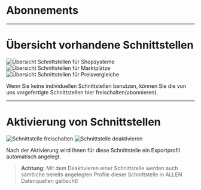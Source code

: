 # Abonnements


***
# Übersicht vorhandene Schnittstellen

![Übersicht Schnittstellen für Shopsysteme](https://data.csv4you.com/media/image/guide/meinkonto/abonnements/meinkonto-abonnement-uebersicht-shopsysteme.png ':zoom :size=30%')
![Übersicht Schnittstellen für Marktplätze](https://data.csv4you.com/media/image/guide/meinkonto/abonnements/meinkonto-abonnement-uebersicht-marktplaetze.png ':zoom :size=30%')
![Übersicht Schnittstellen für Preisvergleiche](https://data.csv4you.com/media/image/guide/meinkonto/abonnements/meinkonto-abonnement-uebersicht-preisvergleiche.png ':zoom :size=30%')

Wenn Sie keine individuellen Schnittstellen benutzen, können Sie die von uns vorgefertigte Schnittstellen hier freischalten(abonnieren).


***
# Aktivierung von Schnittstellen

![Schnittstelle freischalten](https://data.csv4you.com/media/image/guide/meinkonto/abonnements/meinkonto-abonnement-freischalten.png ':zoom :size=30%')
![Schnittstelle deaktivieren](https://data.csv4you.com/media/image/guide/meinkonto/abonnements/meinkonto-abonnement-deaktivieren.png ':zoom :size=30%')

Nach der Aktivierung wird Ihnen für diese Schnittstelle ein Exportprofil automatisch angelegt.

> **Achtung:** Mit dem Deaktivieren einer Schnittstelle werden auch sämtliche bereits angelegten Profile dieser Schnittstelle in ALLEN Datenquellen gelöscht!